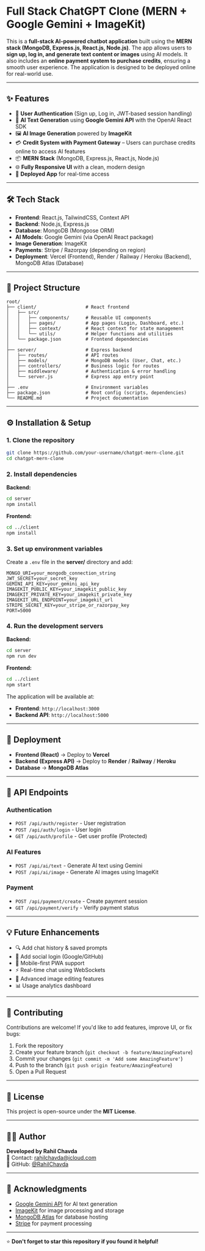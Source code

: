# Full Stack ChatGPT Clone (MERN + Google Gemini + ImageKit)

This is a **full-stack AI-powered chatbot application** built using the **MERN stack (MongoDB, Express.js, React.js, Node.js)**. The app allows users to **sign up, log in, and generate text content or images** using AI models. It also includes an **online payment system to purchase credits**, ensuring a smooth user experience. The application is designed to be deployed online for real-world use.

---

## ✨ Features

- 🔑 **User Authentication** (Sign up, Log in, JWT-based session handling)  
- 💬 **AI Text Generation** using **Google Gemini API** with the OpenAI React SDK  
- 🖼️ **AI Image Generation** powered by **ImageKit**  
- 💳 **Credit System with Payment Gateway** – Users can purchase credits online to access AI features  
- 📦 **MERN Stack** (MongoDB, Express.js, React.js, Node.js)  
- 🌐 **Fully Responsive UI** with a clean, modern design  
- 🚀 **Deployed App** for real-time access  

---

## 🛠️ Tech Stack

- **Frontend**: React.js, TailwindCSS, Context API  
- **Backend**: Node.js, Express.js  
- **Database**: MongoDB (Mongoose ORM)  
- **AI Models**: Google Gemini (via OpenAI React package)  
- **Image Generation**: ImageKit  
- **Payments**: Stripe / Razorpay (depending on region)  
- **Deployment**: Vercel (Frontend), Render / Railway / Heroku (Backend), MongoDB Atlas (Database)  

---

## 📂 Project Structure

```
root/
├── client/                  # React frontend
│   ├── src/
│   │   ├── components/      # Reusable UI components
│   │   ├── pages/           # App pages (Login, Dashboard, etc.)
│   │   ├── context/         # React context for state management
│   │   └── utils/           # Helper functions and utilities
│   └── package.json         # Frontend dependencies
│
├── server/                  # Express backend
│   ├── routes/              # API routes
│   ├── models/              # MongoDB models (User, Chat, etc.)
│   ├── controllers/         # Business logic for routes
│   ├── middleware/          # Authentication & error handling
│   └── server.js            # Express app entry point
│
├── .env                     # Environment variables
├── package.json             # Root config (scripts, dependencies)
└── README.md                # Project documentation
```

---

## ⚙️ Installation & Setup

### 1. Clone the repository
```bash
git clone https://github.com/your-username/chatgpt-mern-clone.git
cd chatgpt-mern-clone
```

### 2. Install dependencies

**Backend:**
```bash
cd server
npm install
```

**Frontend:**
```bash
cd ../client
npm install
```

### 3. Set up environment variables

Create a `.env` file in the **server/** directory and add:

```env
MONGO_URI=your_mongodb_connection_string
JWT_SECRET=your_secret_key
GEMINI_API_KEY=your_gemini_api_key
IMAGEKIT_PUBLIC_KEY=your_imagekit_public_key
IMAGEKIT_PRIVATE_KEY=your_imagekit_private_key
IMAGEKIT_URL_ENDPOINT=your_imagekit_url
STRIPE_SECRET_KEY=your_stripe_or_razorpay_key
PORT=5000
```

### 4. Run the development servers

**Backend:**
```bash
cd server
npm run dev
```

**Frontend:**
```bash
cd ../client
npm start
```

The application will be available at:
- **Frontend**: `http://localhost:3000`
- **Backend API**: `http://localhost:5000`

---

## 🚀 Deployment

- **Frontend (React)** → Deploy to **Vercel**
- **Backend (Express API)** → Deploy to **Render** / **Railway** / **Heroku**
- **Database** → **MongoDB Atlas**

---

## 📱 API Endpoints

### Authentication
- `POST /api/auth/register` - User registration
- `POST /api/auth/login` - User login
- `GET /api/auth/profile` - Get user profile (Protected)

### AI Features
- `POST /api/ai/text` - Generate AI text using Gemini
- `POST /api/ai/image` - Generate AI images using ImageKit

### Payment
- `POST /api/payment/create` - Create payment session
- `GET /api/payment/verify` - Verify payment status

---

## 💡 Future Enhancements

- 🔍 Add chat history & saved prompts
- 👥 Add social login (Google/GitHub)
- 📱 Mobile-first PWA support
- ⚡ Real-time chat using WebSockets
- 🎨 Advanced image editing features
- 📊 Usage analytics dashboard

---

## 🤝 Contributing

Contributions are welcome! If you'd like to add features, improve UI, or fix bugs:

1. Fork the repository
2. Create your feature branch (`git checkout -b feature/AmazingFeature`)
3. Commit your changes (`git commit -m 'Add some AmazingFeature'`)
4. Push to the branch (`git push origin feature/AmazingFeature`)
5. Open a Pull Request

---

## 📜 License

This project is open-source under the **MIT License**.

---

## 👨‍💻 Author

**Developed by Rahil Chavda**  
📧 Contact: rahilchavda@icloud.com  
🔗 GitHub: [@RahilChavda](https://github.com/Rahil-Chavda)  

---

## 🙏 Acknowledgments

- [Google Gemini API](https://ai.google.dev/) for AI text generation
- [ImageKit](https://imagekit.io/) for image processing and storage
- [MongoDB Atlas](https://www.mongodb.com/atlas) for database hosting
- [Stripe](https://stripe.com/) for payment processing

---

⭐ **Don't forget to star this repository if you found it helpful!**
